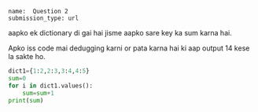 ```ngMeta
name:  Question 2 
submission_type: url
```

 aapko ek dictionary di gai hai jisme aapko sare key ka sum karna hai.

Apko iss code mai dedugging karni or pata karna hai ki aap output 14 kese la sakte ho.


```python
dict1={1:2,2:3,3:4,4:5}
sum=0
for i in dict1.values():	
	sum=sum+1
print(sum)
 ```



